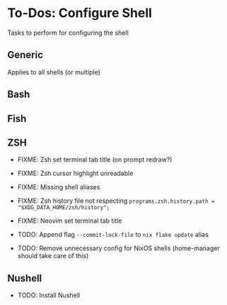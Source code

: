 # To-Dos: Configure Shell

Tasks to perform for configuring the shell

## Generic

Applies to all shells (or multiple)

## Bash
## Fish

## ZSH

- FIXME: Zsh set terminal tab title (on prompt redraw?)
- FIXME: Zsh cursor highlight unreadable
- FIXME: Missing shell aliases
- FIXME: Zsh history file not respecting `programs.zsh.history.path = "$XDG_DATA_HOME/zsh/history";`
- FIXME: Neovim set terminal tab title

- TODO: Append flag `--commit-lock-file` to `nix flake update` alias
- TODO: Remove unnecessary config for NixOS shells (home-manager should take care of this)

## Nushell

- TODO: Install Nushell
